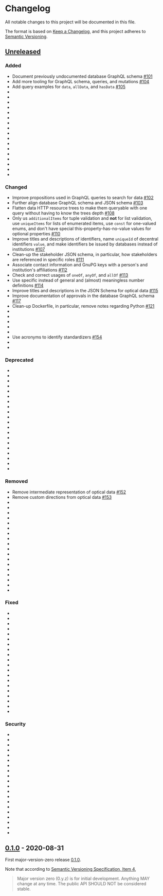# Changelog

All notable changes to this project will be documented in this file.

The format is based on
[Keep a Changelog](https://keepachangelog.com/en/1.0.0/),
and this project adheres to
[Semantic Versioning](https://semver.org/spec/v2.0.0.html).

## [Unreleased]

### Added

- Document previously undocumented database GraphQL schema [#101](https://github.com/ise621/building-envelope-data/pull/101)
- Add more tooling for GraphQL schema, queries, and mutations [#104](https://github.com/ise621/building-envelope-data/pull/104)
- Add query examples for `data`, `allData`, and `hasData` [#105](https://github.com/ise621/building-envelope-data/pull/105)
-
-
-
-
-
-
-
-
-
-
-
-
-
-
-
-
-

### Changed

- Improve propositions used in GraphQL queries to search for data [#102](https://github.com/ise621/building-envelope-data/pull/102)
- Further align database GraphQL schema and JSON schema [#103](https://github.com/ise621/building-envelope-data/pull/103)
- Flatten data HTTP resource trees to make them queryable with one query without having to know the trees depth [#108](https://github.com/ise621/building-envelope-data/pull/108)
- Only us `additionalItems` for tuple validation and **not** for list validation, use `uniqueItems` for lists of enumerated items, use `const` for one-valued enums, and don't have special this-property-has-no-value values for optional properties [#110](https://github.com/ise621/building-envelope-data/pull/110)
- Improve titles and descriptions of identifiers, name `uniqueId` of decentral identifiers `value`, and make identifiers be issued by databases instead of institutions [#107](https://github.com/ise621/building-envelope-data/pull/107)
- Clean-up the stakeholder JSON schema, in particular, how stakeholders are referenced in specific roles [#111](https://github.com/ise621/building-envelope-data/pull/111)
- Associate contact information and GnuPG keys with a person's and institution's affiliations [#112](https://github.com/ise621/building-envelope-data/pull/112)
- Check and correct usages of `oneOf`, `anyOf`, and `allOf` [#113](https://github.com/ise621/building-envelope-data/pull/113)
- Use specific instead of general and (almost) meaningless number definitions [#114](https://github.com/ise621/building-envelope-data/pull/114)
- Improve titles and descriptions in the JSON Schema for optical data [#115](https://github.com/ise621/building-envelope-data/pull/115)
- Improve documentation of approvals in the database GraphQL schema [#117](https://github.com/ise621/building-envelope-data/pull/117)
- Clean-up Dockerfile, in particular, remove notes regarding Python [#121](https://github.com/ise621/building-envelope-data/pull/121)
-
-
-
-
-
- Use acronyms to identify standardizers [#154](https://github.com/ise621/building-envelope-data/pull/154)
-
-

### Deprecated

-
-
-
-
-
-
-
-
-
-
-
-
-
-
-
-
-
-
-
-

### Removed

- Remove intermediate representation of optical data [#152](https://github.com/ise621/building-envelope-data/pull/152)
- Remove custom directions from optical data [#153](https://github.com/ise621/building-envelope-data/pull/153)
-
-
-
-
-
-
-
-
-
-
-
-
-
-
-
-
-
-

### Fixed

-
-
-
-
-
-
-
-
-
-
-
-
-
-
-
-
-
-
-
-

### Security

-
-
-
-
-
-
-
-
-
-
-
-
-
-
-
-
-
-
-
-

## [0.1.0] - 2020-08-31

First major-version-zero release
[0.1.0](https://semver.org/#how-should-i-deal-with-revisions-in-the-0yz-initial-development-phase).

Note that according to
[Semantic Versioning Specification, Item 4](https://semver.org/#spec-item-4),

> Major version zero (0.y.z) is for initial development. Anything MAY change at
> any time. The public API SHOULD NOT be considered stable.

[unreleased]: https://github.com/ise621/building-envelope-data/compare/v0.1.0...HEAD
[0.1.0]: https://github.com/ise621/building-envelope-data/releases/tag/v0.1.0

